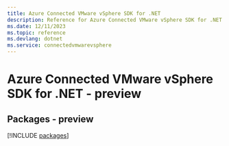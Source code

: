 ```yaml
---
title: Azure Connected VMware vSphere SDK for .NET
description: Reference for Azure Connected VMware vSphere SDK for .NET
ms.date: 12/11/2023
ms.topic: reference
ms.devlang: dotnet
ms.service: connectedvmwarevsphere
---
```

# Azure Connected VMware vSphere SDK for .NET - preview
## Packages - preview
[!INCLUDE [packages](connected-vmware-vsphere-index.md)]